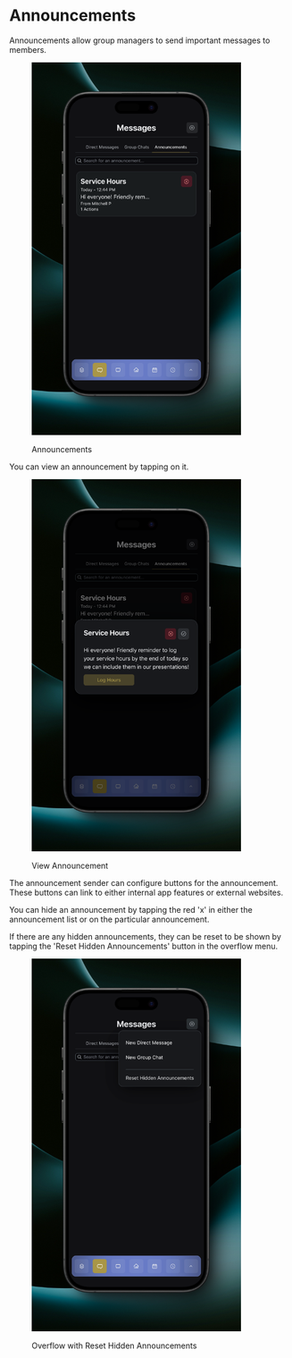 # Announcements

Announcements allow group managers to send important messages to members.

<figure><img src="../.gitbook/assets/announcements.png" alt="" width="375"><figcaption><p>Announcements</p></figcaption></figure>

You can view an announcement by tapping on it.

<figure><img src="../.gitbook/assets/main (9).png" alt="" width="375"><figcaption><p>View Announcement</p></figcaption></figure>

The announcement sender can configure buttons for the announcement. These buttons can link to either internal app features or external websites.

You can hide an announcement by tapping the red 'x' in either the announcement list or on the particular announcement.

If there are any hidden announcements, they can be reset to be shown by tapping the 'Reset Hidden Announcements' button in the overflow menu.

<figure><img src="../.gitbook/assets/overflow with reset hidden.png" alt="" width="375"><figcaption><p>Overflow with Reset Hidden Announcements</p></figcaption></figure>
